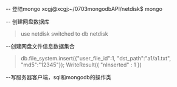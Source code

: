 -- 登陆mongo
xcgj@xcgj:~/0703mongodbAPI/netdisk$ mongo

-- 创建网盘数据库
> use netdisk
switched to db netdisk

--创建网盘文件信息数据集合
> db.file_system.insert({"user_file_id":1, "dst_path":"a1/a1.txt", "md5":"12345"});
WriteResult({ "nInserted" : 1 })

--写服务器客户端，sql和mongodb的操作类

